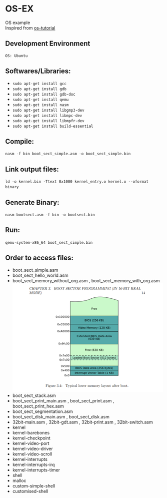 
# OS-EX  
  OS example  
  Inspired from [os-tutorial](https://github.com/cfenollosa/os-tutorial)

## Development Environment
	OS: Ubuntu

## Softwares/Libraries:  
 - `sudo apt-get install gcc`
 - `sudo apt-get install gdb`
 - `sudo apt-get install gdb-doc`
 - `sudo apt-get install qemu`
 - `sudo apt-get install nasm`
 - `sudo apt-get install libgmp3-dev`
 - `sudo apt-get install libmpc-dev`
 - `sudo apt-get install libmpfr-dev`
 - `sudo apt-get install build-essential`

## Compile:  
 `nasm -f bin boot_sect_simple.asm -o boot_sect_simple.bin` 

## Link output files:
 `ld -o kernel.bin -Ttext 0x1000 kernel_entry.o kernel.o --oformat binary`

## Generate Binary:
 `nasm bootsect.asm -f bin -o bootsect.bin`

## Run:  
 `qemu-system-x86_64 boot_sect_simple.bin`  

## Order to access files:  
 - boot_sect_simple.asm 
 - boot_sect_hello_world.asm 
 - boot_sect_memory_without_org.asm , boot_sect_memory_with_org.asm
   ![boot sector diagram](https://github.com/meetsandesh/OS-EX/blob/main/boot_sector.png)
 - boot_sect_stack.asm
 - boot_sect_print_main.asm , boot_sect_print.asm , boot_sect_print_hex.asm
 - boot_sect_segmentation.asm
 - boot_sect_disk_main.asm , boot_sect_disk.asm
 - 32bit-main.asm , 32bit-gdt.asm , 32bit-print.asm , 32bit-switch.asm
 - kernel
 - kernel-barebones
 - kernel-checkpoint
 - kernel-video-port
 - kernel-video-driver
 - kernel-video-scroll
 - kernel-interrupts
 - kernel-interrupts-irq
 - kernel-interrupts-timer
 - shell
 - malloc
 - custom-simple-shell
 - customised-shell
